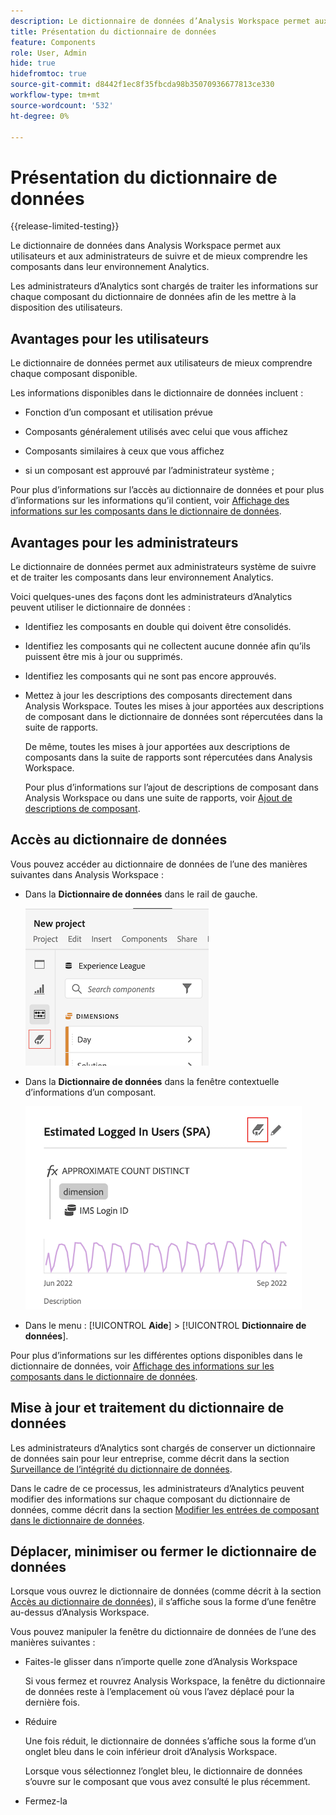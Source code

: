 ```yaml
---
description: Le dictionnaire de données d’Analysis Workspace permet aux utilisateurs de cataloguer et de suivre les différents composants d’Analysis Workspace, y compris leur utilisation prévue, qui sont approuvés, qui sont des doublons, etc.
title: Présentation du dictionnaire de données
feature: Components
role: User, Admin
hide: true
hidefromtoc: true
source-git-commit: d8442f1ec8f35fbcda98b35070936677813ce330
workflow-type: tm+mt
source-wordcount: '532'
ht-degree: 0%

---
```


# Présentation du dictionnaire de données

{{release-limited-testing}}

Le dictionnaire de données dans Analysis Workspace permet aux utilisateurs et aux administrateurs de suivre et de mieux comprendre les composants dans leur environnement Analytics.

Les administrateurs d’Analytics sont chargés de traiter les informations sur chaque composant du dictionnaire de données afin de les mettre à la disposition des utilisateurs.

## Avantages pour les utilisateurs

Le dictionnaire de données permet aux utilisateurs de mieux comprendre chaque composant disponible.

Les informations disponibles dans le dictionnaire de données incluent :

* Fonction d’un composant et utilisation prévue

* Composants généralement utilisés avec celui que vous affichez

* Composants similaires à ceux que vous affichez

* si un composant est approuvé par l’administrateur système ;

Pour plus d’informations sur l’accès au dictionnaire de données et pour plus d’informations sur les informations qu’il contient, voir [Affichage des informations sur les composants dans le dictionnaire de données](/help/analyze/analysis-workspace/components/data-dictionary/view-data-dictionary.md).

## Avantages pour les administrateurs

Le dictionnaire de données permet aux administrateurs système de suivre et de traiter les composants dans leur environnement Analytics.

Voici quelques-unes des façons dont les administrateurs d’Analytics peuvent utiliser le dictionnaire de données :

* Identifiez les composants en double qui doivent être consolidés.

* Identifiez les composants qui ne collectent aucune donnée afin qu’ils puissent être mis à jour ou supprimés.

* Identifiez les composants qui ne sont pas encore approuvés.

* Mettez à jour les descriptions des composants directement dans Analysis Workspace. Toutes les mises à jour apportées aux descriptions de composant dans le dictionnaire de données sont répercutées dans la suite de rapports.

   De même, toutes les mises à jour apportées aux descriptions de composants dans la suite de rapports sont répercutées dans Analysis Workspace.

   Pour plus d’informations sur l’ajout de descriptions de composant dans Analysis Workspace ou dans une suite de rapports, voir [Ajout de descriptions de composant](/help/analyze/analysis-workspace/components/add-component-descriptions.md).

## Accès au dictionnaire de données

Vous pouvez accéder au dictionnaire de données de l’une des manières suivantes dans Analysis Workspace :

* Dans la **Dictionnaire de données** dans le rail de gauche.

   ![Icône du dictionnaire de données dans le rail de gauche](assets/data-dictionary-access-icon.png)

* Dans la **Dictionnaire de données** dans la fenêtre contextuelle d’informations d’un composant.

   ![Icône du dictionnaire de données dans la fenêtre contextuelle d’informations](assets/data-dictionary-access-infopopover.png)
<!--update screenshot; this was taken from a mock-->

* Dans le menu : [!UICONTROL **Aide**] > [!UICONTROL **Dictionnaire de données**].

Pour plus d’informations sur les différentes options disponibles dans le dictionnaire de données, voir [Affichage des informations sur les composants dans le dictionnaire de données](/help/analyze/analysis-workspace/components/data-dictionary/view-data-dictionary.md).

## Mise à jour et traitement du dictionnaire de données

Les administrateurs d’Analytics sont chargés de conserver un dictionnaire de données sain pour leur entreprise, comme décrit dans la section [Surveillance de l’intégrité du dictionnaire de données](/help/analyze/analysis-workspace/components/data-dictionary/monitor-data-dictionary-health.md).

Dans le cadre de ce processus, les administrateurs d’Analytics peuvent modifier des informations sur chaque composant du dictionnaire de données, comme décrit dans la section [Modifier les entrées de composant dans le dictionnaire de données](/help/analyze/analysis-workspace/components/data-dictionary/edit-entries-data-dictionary.md).

## Déplacer, minimiser ou fermer le dictionnaire de données

Lorsque vous ouvrez le dictionnaire de données (comme décrit à la section [Accès au dictionnaire de données](#access-the-data-dictionary)), il s’affiche sous la forme d’une fenêtre au-dessus d’Analysis Workspace.

Vous pouvez manipuler la fenêtre du dictionnaire de données de l’une des manières suivantes :

* Faites-le glisser dans n’importe quelle zone d’Analysis Workspace

   Si vous fermez et rouvrez Analysis Workspace, la fenêtre du dictionnaire de données reste à l’emplacement où vous l’avez déplacé pour la dernière fois. <!--True?-->

* Réduire

   Une fois réduit, le dictionnaire de données s’affiche sous la forme d’un onglet bleu dans le coin inférieur droit d’Analysis Workspace.

   Lorsque vous sélectionnez l’onglet bleu, le dictionnaire de données s’ouvre sur le composant que vous avez consulté le plus récemment.

* Fermez-la
